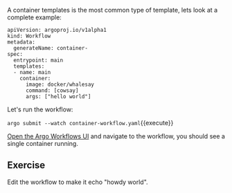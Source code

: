 A container templates is the most common type of template, lets look at a complete example:

```
apiVersion: argoproj.io/v1alpha1
kind: Workflow                 
metadata:
  generateName: container-   
spec:
  entrypoint: main         
  templates:
  - name: main             
    container:
      image: docker/whalesay
      command: [cowsay]         
      args: ["hello world"]
```

Let's run the workflow:

`argo submit --watch container-workflow.yaml`{{execute}}

[Open the Argo Workflows UI]({{TRAFFIC_HOST1_2746}}) and navigate to the workflow, you should see a single container running.

## Exercise

Edit the workflow to make it echo "howdy world".